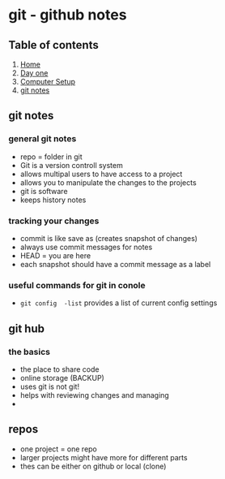 # git - github notes

## Table of contents
1. [Home](README.md)
1. [Day one](markdown.md)
1. [Computer Setup](computer-setup.md)
1. [git notes](git-github.md)

## git notes

### general git notes
- repo = folder in git
- Git is a version controll system
- allows multipal users to have access to a project
- allows you to manipulate the changes to the projects
- git is software
- keeps history notes

### tracking your changes
- commit is like save as (creates snapshot of changes)
- always use commit messages for notes
- HEAD = you are here
- each snapshot should have a commit message as a label



### useful commands for git in conole
- `git config  -list` provides a list of current config settings


## git hub

### the basics
- the place to share code
- online storage (BACKUP)
- uses git is not git!
- helps with reviewing changes and managing
-

## repos
 - one project = one repo
 - larger projects might have more for different parts
 - thes can be either on github or local (clone)

